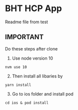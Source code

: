# BHT HCP App

Readme file from test
## IMPORTANT
Do these steps after clone 
1. Use node version 10
```
nvm use 10 
```
2. Then install all libaries by
```
yarn install 
```
3. Go to ios folder and install pod
```
cd ios & pod install
```
